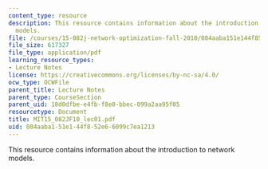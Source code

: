 ```yaml
---
content_type: resource
description: This resource contains information about the introduction to network
  models.
file: /courses/15-082j-network-optimization-fall-2010/084aaba151e144f852e66099c7ea1213_MIT15_082JF10_lec01.pdf
file_size: 617327
file_type: application/pdf
learning_resource_types:
- Lecture Notes
license: https://creativecommons.org/licenses/by-nc-sa/4.0/
ocw_type: OCWFile
parent_title: Lecture Notes
parent_type: CourseSection
parent_uid: 18d0dfbe-e4fb-f8e0-bbec-099a2aa95f05
resourcetype: Document
title: MIT15_082JF10_lec01.pdf
uid: 084aaba1-51e1-44f8-52e6-6099c7ea1213
---
```

This resource contains information about the introduction to network models.